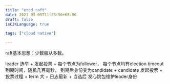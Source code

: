 ```yaml
---
title: "etcd_raft"
date: 2021-03-05T11:33:56+08:00
draft: false
isCJKLanguage: true

tags: ["cloud native"]

---
```



raft基本思想：少数服从多数。

leader 选举
    + 发起投票
      + 每个节点为follower， 每个节点均有election timeout到期时间，随机几百毫秒， 到期后身份变为candidate
      + candidate 发起投票
    + 投票过程
      + term 大
      + 日志最新
    + 当选后 发心跳包维护leader身份 